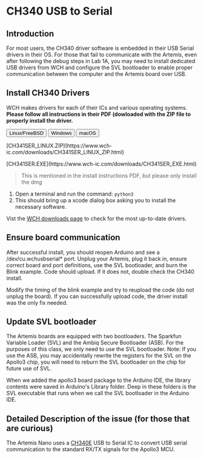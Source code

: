 # CH340 USB to Serial

## Introduction

For most users, the CH340 driver software is embedded in their USB Serial drivers in their OS. For those that fail to communicate with the Artemis, even after following the debug steps in Lab 1A, you may need to install dedicated USB drivers from WCH and configure the SVL bootloader to enable proper communication between the computer and the Artemis board over USB.

## Install CH340 Drivers

WCH makes drivers for each of their ICs and various operating systems. **Please follow all instructions in their PDF (dowloaded with the ZIP file to properly install the driver.**

<div class="tab">
  <button class="tablinks 1 active" onclick="openTab(event, 'L1', '1')">Linux/FreeBSD</button>
  <button class="tablinks 1" onclick="openTab(event, 'W1', '1')">Windows</button>
  <button class="tablinks 1" onclick="openTab(event, 'M1', '1')">macOS</button>
</div>

<div id="L1" class="tabcontent 1" style="display: block">
  <p>[CH341SER_LINUX.ZIP](https://www.wch-ic.com/downloads/CH341SER_LINUX_ZIP.html)</p>
</div>

<div id="W1" class="tabcontent 1">
  <p>[CH341SER.EXE](https://www.wch-ic.com/downloads/CH341SER_EXE.html)</p>
</div>

<div id="M1" class="tabcontent 1">
  <blockquote>
      <p>This is mentioned in the install instructions PDF, but please only install the dmg</p>
  </blockquote>
  <ol>
    <li>Open a terminal and run the command: <code class="language-plaintext highlighter-rouge">python3</code></li>
    <li>This should bring up a xcode dialog box asking you to install the necessary software.</li>
  </ol>
</div>

Vist the [WCH downloads page](https://www.wch-ic.com/search?q=CH340&t=downloads) to check for the most up-to-date drivers.

## Ensure board communication
After successful install, you should reopen Arduino and see a /dev/cu.wchusbserial* port. Unplug your Artemis, plug it back in, ensure correct board and port definitions, use the SVL bootloader, and burn the Blink example. Code should upload. If it does not, double check the CH340 install.

Modify the timing of the blink example and try to reupload the code (do not unplug the board). If you can successfully upload code, the driver install was the only fix needed.

## Update SVL bootloader

The Artemis boards are equipped with two bootloaders. The Sparkfun Variable Loader (SVL) and the Ambiq Secure Bootloader (ASB). For the purposes of this class, we only need to use the SVL bootloader. Note: If you use the ASB, you may accidentally rewrite the registers for the SVL on the Apollo3 chip, you will need to reburn the SVL bootloader on the chip for future use of SVL. 

When we added the apollo3 board package to the Arduino IDE, the library contents were saved in Arduino's Library folder. Deep in these folders is the SVL executable that runs when we call the SVL bootloader in the Arduino IDE. 

## Detailed Description of the issue (for those that are curious)

The Artemis Nano uses a [CH340E](https://www.mpja.com/download/35227cpdata.pdf) USB to Serial IC to convert USB serial communication to the standard RX/TX signals for the Apollo3 MCU. 
